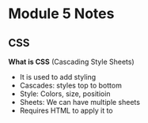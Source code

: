 # Module 5 Notes

## CSS

**What is CSS** (Cascading Style Sheets) 
- It is used to add styling
- Cascades: styles top to bottom
- Style: Colors, size, positioin
- Sheets: We can have multiple sheets
- Requires HTML to apply it to 